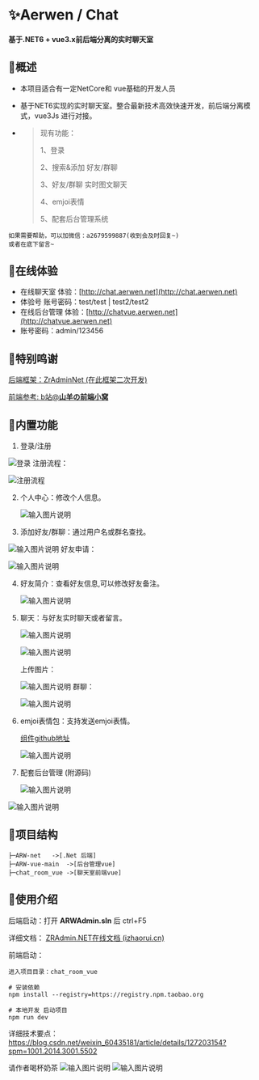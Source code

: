 

# ✨Aerwen / Chat

#### 基于.NET6 + vue3.x前后端分离的实时聊天室



##  🍭概述

- 本项目适合有一定NetCore和 vue基础的开发人员

- 基于NET6实现的实时聊天室。整合最新技术高效快速开发，前后端分离模式，vue3Js 进行对接。

- > 现有功能：
  >
  > 1、登录
  >
  > 2、搜索&添加 好友/群聊
  >
  > 3、好友/群聊 实时图文聊天
  >
  > 4、emjoi表情
  >
  > 5、配套后台管理系统

```
如果需要帮助，可以加微信：a2679599887(收到会及时回复~)
或者在底下留言~
```

## 🍿在线体验

- 在线聊天室 体验：[http://chat.aerwen.net](http://chat.aerwen.net)
- 体验号 账号密码：test/test  |  test2/test2
- 在线后台管理 体验：[http://chatvue.aerwen.net](http://chatvue.aerwen.net)
- 账号密码：admin/123456



## 🌺特别鸣谢

[后端框架：ZrAdminNet (在此框架二次开发)](https://gitee.com/izory/ZrAdminNetCore?_from=gitee_search)

[前端参考: b站@**山羊の前端小窝**](https://space.bilibili.com/266664645/video)



## 🍕内置功能

1. 登录/注册
    
![登录](ARW-net/document/%E7%99%BB%E5%BD%95%E7%95%8C%E9%9D%A2.jpg)
   注册流程：

   ![注册流程](ARW-net/document/image/%E6%B3%A8%E5%86%8C%E6%B5%81%E7%A8%8B.gif)

2. 个人中心：修改个人信息。

   ![输入图片说明](ARW-net/document/image/%E4%B8%AA%E4%BA%BA%E4%B8%AD%E5%BF%83.jpg)

3. 添加好友/群聊：通过用户名或群名查找。

   
![输入图片说明](ARW-net/document/image/%E8%81%8A%E5%A4%A9%E9%A6%96%E9%A1%B5.jpg)
   好友申请：

   ![输入图片说明](ARW-net/document/image/%E5%A5%BD%E5%8F%8B%E7%94%B3%E8%AF%B7.jpg)

4. 好友简介：查看好友信息,可以修改好友备注。

   ![输入图片说明](ARW-net/document/image/%E5%A5%BD%E5%8F%8B%E7%AE%80%E4%BB%8B.jpg)

5. 聊天：与好友实时聊天或者留言。

   ![输入图片说明](ARW-net/document/image/%E8%81%8A%E5%A4%A9%E6%88%AA%E5%9B%BE.jpg)

   ![输入图片说明](ARW-net/document/image/%E5%AE%9E%E6%97%B6%E8%81%8A%E5%A4%A9%E6%BC%94%E7%A4%BA.gif)

   上传图片：

   ![输入图片说明](ARW-net/document/image/%E4%B8%8A%E4%BC%A0%E5%9B%BE%E7%89%87.gif)
   群聊：

   ![输入图片说明](ARW-net/document/image/%E7%BE%A4%E8%81%8A%E6%BC%94%E7%A4%BA.gif)

6. emjoi表情包：支持发送emjoi表情。

   [组件github地址](https://github.com/ADKcodeXD/Vue3-Emoji)

   ![输入图片说明](ARW-net/document/image/emjoi%E8%A1%A8%E6%83%85%E5%8C%85.gif)
7. 配套后台管理 (附源码)

   ![输入图片说明](ARW-net/document/image/%E5%90%8E%E5%8F%B0%E9%A6%96%E9%A1%B5.jpg)

![输入图片说明](ARW-net/document/image/%E5%90%8E%E5%8F%B0%E8%B4%A6%E6%88%B7%E7%AE%A1%E7%90%86.jpg)



## 🍞项目结构

```
├─ARW-net	->[.Net 后端]
├─ARW-vue-main	->[后台管理vue]
├─chat_room_vue	->[聊天室前端vue]
```



## 🔧使用介绍

后端启动：打开 **ARWAdmin.sln** 后 ctrl+F5

详细文档： [ZRAdmin.NET在线文档 (izhaorui.cn)](http://www.izhaorui.cn/doc/)



前端启动： 

```
进入项目目录：chat_room_vue

# 安装依赖
npm install --registry=https://registry.npm.taobao.org

# 本地开发 启动项目
npm run dev
```



详细技术要点：https://blog.csdn.net/weixin_60435181/article/details/127203154?spm=1001.2014.3001.5502

请作者喝杯奶茶
![输入图片说明](http://tool.aerwen.net/prod-api/Uploads/uploads/20230624/90DD095DB2EA3183.jpg)
![输入图片说明](http://tool.aerwen.net/prod-api/Uploads/uploads/20230624/BCF6A4B9D65154A8.jpg)
